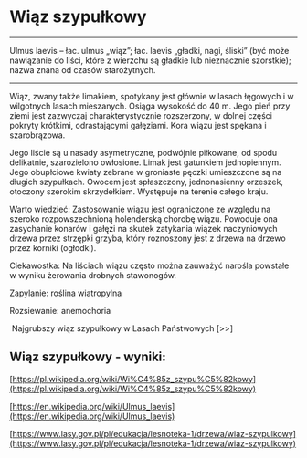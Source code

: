 # Wiąz szypułkowy

---
Ulmus laevis – łac. ulmus „wiąz”; łac. laevis „gładki, nagi, śliski” (być może nawiązanie do liści, które z wierzchu są gładkie lub nieznacznie szorstkie); nazwa znana od czasów starożytnych.

---
Wiąz, zwany także limakiem, spotykany jest głównie w lasach łęgowych i w wilgotnych lasach mieszanych. Osiąga wysokość do 40 m. Jego pień przy ziemi jest zazwyczaj charakterystycznie rozszerzony, w dolnej części pokryty krótkimi, odrastającymi gałęziami. Kora wiązu jest spękana i szarobrązowa.

Jego liście są u nasady asymetryczne, podwójnie piłkowane, od spodu delikatnie, szarozielono owłosione. Limak jest gatunkiem jednopiennym. Jego obupłciowe kwiaty zebrane w groniaste pęczki umieszczone są na długich szypułkach. Owocem jest spłaszczony, jednonasienny orzeszek, otoczony szerokim skrzydełkiem. Występuje na terenie całego kraju.

Warto wiedzieć: Zastosowanie wiązu jest ograniczone ze względu na szeroko rozpowszechnioną holenderską chorobę wiązu. Powoduje ona zasychanie konarów i gałęzi na skutek zatykania wiązek naczyniowych drzewa przez strzępki grzyba, który roznoszony jest z drzewa na drzewo przez korniki (ogłodki).

Ciekawostka: Na liściach wiązu często można zauważyć narośla powstałe w wyniku żerowania drobnych stawonogów.

Zapylanie: roślina wiatropylna

Rozsiewanie: anemochoria

 Najgrubszy wiąz szypułkowy w Lasach Państwowych [>>]

## Wiąz szypułkowy - wyniki:
[https://pl.wikipedia.org/wiki/Wi%C4%85z_szypu%C5%82kowy](https://pl.wikipedia.org/wiki/Wi%C4%85z_szypu%C5%82kowy)

[https://en.wikipedia.org/wiki/Ulmus_laevis](https://en.wikipedia.org/wiki/Ulmus_laevis)

[https://www.lasy.gov.pl/pl/edukacja/lesnoteka-1/drzewa/wiaz-szypulkowy](https://www.lasy.gov.pl/pl/edukacja/lesnoteka-1/drzewa/wiaz-szypulkowy)

